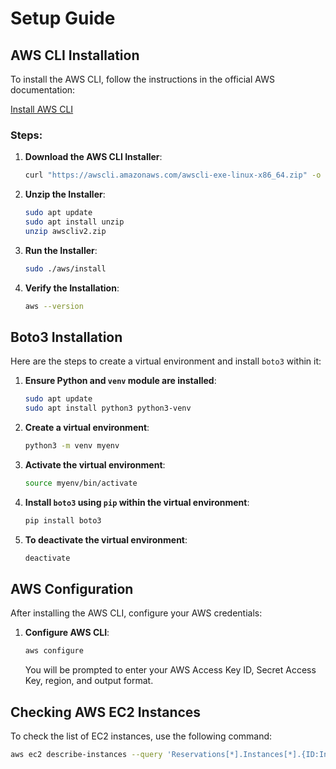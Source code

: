 # Setup Guide

## AWS CLI Installation

To install the AWS CLI, follow the instructions in the official AWS documentation:

[Install AWS CLI](https://docs.aws.amazon.com/cli/latest/userguide/getting-started-install.html)

### Steps:

1. **Download the AWS CLI Installer**:
    ```bash
    curl "https://awscli.amazonaws.com/awscli-exe-linux-x86_64.zip" -o "awscliv2.zip"
    ```

2. **Unzip the Installer**:
    ```bash
    sudo apt update
    sudo apt install unzip
    unzip awscliv2.zip
    ```

3. **Run the Installer**:
    ```bash
    sudo ./aws/install
    ```

4. **Verify the Installation**:
    ```bash
    aws --version
    ```

## Boto3 Installation

Here are the steps to create a virtual environment and install `boto3` within it:

1. **Ensure Python and `venv` module are installed**:
    ```bash
    sudo apt update
    sudo apt install python3 python3-venv
    ```

2. **Create a virtual environment**:
    ```bash
    python3 -m venv myenv
    ```

3. **Activate the virtual environment**:
    ```bash
    source myenv/bin/activate
    ```

4. **Install `boto3` using `pip` within the virtual environment**:
    ```bash
    pip install boto3
    ```

5. **To deactivate the virtual environment**:
    ```bash
    deactivate
    ```

## AWS Configuration

After installing the AWS CLI, configure your AWS credentials:

1. **Configure AWS CLI**:
    ```bash
    aws configure
    ```

    You will be prompted to enter your AWS Access Key ID, Secret Access Key, region, and output format.

## Checking AWS EC2 Instances

To check the list of EC2 instances, use the following command:

```bash
aws ec2 describe-instances --query 'Reservations[*].Instances[*].{ID:InstanceId,State:State.Name}' --output table
